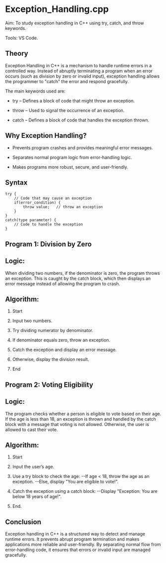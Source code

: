 # Exception_Handling.cpp

Aim: To study exception handling in C++ using try, catch, and throw keywords.

Tools: VS Code.

## Theory

Exception Handling in C++ is a mechanism to handle runtime errors in a controlled way. Instead of abruptly terminating a program when an error occurs (such as division by zero or invalid input), exception handling allows the programmer to "catch" the error and respond gracefully.

The main keywords used are:

* try – Defines a block of code that might throw an exception.
  
* throw – Used to signal the occurrence of an exception.
  
* catch – Defines a block of code that handles the exception thrown.

## Why Exception Handling?

* Prevents program crashes and provides meaningful error messages.
  
* Separates normal program logic from error-handling logic.
  
* Makes programs more robust, secure, and user-friendly.

## Syntax

```
try {
    // Code that may cause an exception
    if(error_condition) {
        throw value;   // throw an exception
    }
}
catch(type parameter) {
    // Code to handle the exception
}
```

## Program 1: Division by Zero

## Logic:

When dividing two numbers, if the denominator is zero, the program throws an exception. This is caught by the catch block, which then displays an error message instead of allowing the program to crash.

## Algorithm:

1. Start

2. Input two numbers.

3. Try dividing numerator by denominator.

4. If denominator equals zero, throw an exception.

5. Catch the exception and display an error message.

6. Otherwise, display the division result.

7. End

## Program 2: Voting Eligibility

## Logic:

The program checks whether a person is eligible to vote based on their age. If the age is less than 18, an exception is thrown and handled by the catch block with a message that voting is not allowed. Otherwise, the user is allowed to cast their vote.

## Algorithm:

1. Start

2. Input the user’s age.

3. Use a try block to check the age: --If age < 18, throw the age as an exception. --Else, display "You are eligible to vote!".

4. Catch the exception using a catch block: --Display "Exception: You are below 18 years of age!".

5. End.

## Conclusion

Exception handling in C++ is a structured way to detect and manage runtime errors. It prevents abrupt program termination and makes applications more reliable and user-friendly. By separating normal flow from error-handling code, it ensures that errors or invalid input are managed gracefully. 
